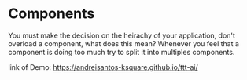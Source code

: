 # Components

You must make the decision on the heirachy of your application, don't overload a component, what does this mean? Whenever you feel that a component is doing too much try to split it into multiples components.

link of Demo: https://andreisantos-ksquare.github.io/ttt-ai/
